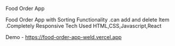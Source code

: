 Food Order App

Food Order App with Sorting Functionality .can add and delete Item .Completely Responsive
Tech Used
HTML,CSS,Javascript,React

Demo - https://food-order-app-weld.vercel.app
